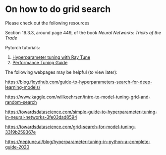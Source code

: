 # On how to do grid search

Please check out the following resources

Section 19.3.3, around page 449, of the book *Neural Networks: Tricks of the Trade*

Pytorch tutorials:
1. [Hyperparameter tuning with Ray Tune](https://pytorch.org/tutorials/beginner/hyperparameter_tuning_tutorial.html#hyperparameter-tuning-with-ray-tune)
2. [Performance Tuning Guide](https://pytorch.org/tutorials/recipes/recipes/tuning_guide.html)


The following webpages may be helpful (to view later):

https://blog.floydhub.com/guide-to-hyperparameters-search-for-deep-learning-models/

https://www.kaggle.com/willkoehrsen/intro-to-model-tuning-grid-and-random-search

https://towardsdatascience.com/simple-guide-to-hyperparameter-tuning-in-neural-networks-3fe03dad8594

https://towardsdatascience.com/grid-search-for-model-tuning-3319b259367e

https://neptune.ai/blog/hyperparameter-tuning-in-python-a-complete-guide-2020

